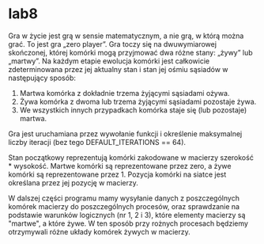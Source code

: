 # lab8

Gra w życie jest grą w sensie matematycznym, a nie grą, w którą można grać. To jest gra „zero player”. Gra toczy się na dwuwymiarowej skończonej, której komórki mogą przyjmować dwa różne stany: „żywy” lub „martwy”. Na każdym etapie ewolucja komórki jest całkowicie zdeterminowana przez jej aktualny stan i stan jej ośmiu sąsiadów w następujący sposób: 
1) Martwa komórka z dokładnie trzema żyjącymi sąsiadami ożywa.
2) Żywa komórka z dwoma lub trzema żyjącymi sąsiadami pozostaje żywa.
3) We wszystkich innych przypadkach komórka staje się (lub pozostaje) martwa.

Gra jest uruchamiana przez wywołanie funkcji i określenie maksymalnej liczby iteracji (bez tego DEFAULT_ITERATIONS == 64). 

Stan początkowy reprezentują komórki zakodowane w macierzy szerokość * wysokość. Martwe komórki są reprezentowane przez zero, a żywe komórki są reprezentowane przez 1. Pozycja komórki na siatce jest określana przez jej pozycję w macierzy.

W dalszej części programu mamy wysyłanie danych z poszczególnych komórek macierzy do poszczególnych procesów, oraz sprawdzanie na podstawie warunków logicznych (nr 1, 2 i 3), które elementy macierzy są "martwe", a które żywe. W ten sposób przy rożnych procesach będziemy otrzymywali różne układy komórek żywych w macierzy.

